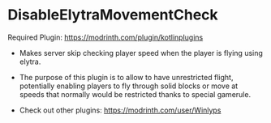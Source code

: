 # DisableElytraMovementCheck
Required Plugin: https://modrinth.com/plugin/kotlinplugins
- Makes server skip checking player speed when the player is flying using elytra.
- The purpose of this plugin is to allow to have unrestricted flight, potentially enabling players to fly through solid blocks or move at speeds that normally would be restricted thanks to special gamerule.

- Check out other plugins: https://modrinth.com/user/Winlyps
